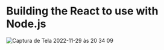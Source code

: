 # Building the React to use with Node.js

![Captura de Tela 2022-11-29 às 20 34 09](https://user-images.githubusercontent.com/79421650/204630680-d83abaa5-1593-47a9-b53b-f0339ffccc35.png)

